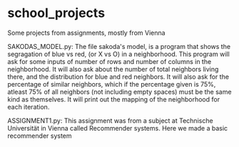 # school_projects
Some projects from assignments, mostly from Vienna

SAKODAS_MODEL.py:
The file sakoda's model, is a program that shows the segragation of blue vs red, (or X vs O) in a neighborhood. This program will ask for some inputs of number of rows and number of columns in the neighborhood. It will also ask about the number of total neighbors living there, and the distribution for blue and red neighbors. It will also ask for the percentage of similar neighbors, which if the percentage given is 75%, atleast 75% of all neighbors (not including empty spaces) must be the same kind as themselves. It will print out the mapping of the neighborhood for each iteration.

ASSIGNMENT1.py:
This assignment was from a subject at Technische Universität in Vienna called Recommender systems. Here we made a basic recommender system 
